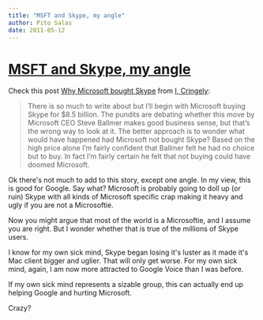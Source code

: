 ```yaml
---
title: "MSFT and Skype, my angle"
author: Pito Salas
date: 2011-05-12
---
```

# [MSFT and Skype, my angle](None)




Check this post [Why Microsoft bought
Skype](<http://www.cringely.com/2011/05/why-microsoft-bought-skype/>) from [I,
Cringely](<http://www.cringely.com/feed/>):

> There is so much to write about but I’ll begin with Microsoft buying Skype
> for $8.5 billion. The pundits are debating whether this move by Microsoft
> CEO Steve Ballmer makes good business sense, but that’s the wrong way to
> look at it. The better approach is to wonder what would have happened had
> Microsoft not bought Skype? Based on the high price alone I’m fairly
> confident that Ballmer felt he had no choice but to buy. In fact I’m fairly
> certain he felt that not buying could have doomed Microsoft.

Ok there's not much to add to this story, except one angle. In my view, this
is good for Google. Say what? Microsoft is probably going to doll up (or ruin)
Skype with all kinds of Microsoft specific crap making it heavy and ugly if
you are not a Microsoftie.

Now you might argue that most of the world is a Microsoftie, and I assume you
are right. But I wonder whether that is true of the millions of Skype users.

I know for my own sick mind, Skype began losing it's luster as it made it's
Mac client bigger and uglier. That will only get worse. For my own sick mind,
again, I am now more attracted to Google Voice than I was before.

If my own sick mind represents a sizable group, this can actually end up
helping Google and hurting Microsoft.

Crazy?


